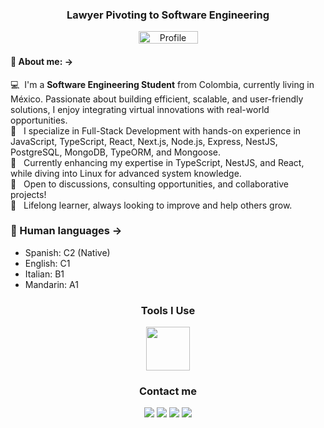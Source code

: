 <h3 align="center">Lawyer Pivoting to Software Engineering</h3>
<div align="center">
  <img src="https://komarev.com/ghpvc/?username=nechodev" title="Figma" alt="Profile view counter" width="95" height="20" />
</div>

#### 🌟 About me: ->
<p aligh="left">
  💻 &nbsp;I'm a <b>Software Engineering Student</b> from Colombia, currently living in México. Passionate about building efficient, scalable, and user-friendly solutions, I enjoy integrating virtual innovations with real-world opportunities.</br>
  🔧 &nbsp; I specialize in Full-Stack Development with hands-on experience in JavaScript, TypeScript, React, Next.js, Node.js, Express, NestJS, PostgreSQL, MongoDB, TypeORM, and Mongoose.</br> 
  📜 &nbsp; Currently enhancing my expertise in TypeScript, NestJS, and React, while diving into Linux for advanced system knowledge. <br>
  💬 &nbsp; Open to discussions, consulting opportunities, and collaborative projects! <br>
  🌱 &nbsp; Lifelong learner, always looking to improve and help others grow.
</p>
<!-- ### ⚡ Technologies I Work With ->
- Frontend: React, Next.js
- Backend: Node.js, Express, NestJS
- Databases: PostgreSQL & TypeORM, MongoDB & Mongoose
- Tools & Frameworks: Git, Github, VSCode, Docker, 
-  -->

### 💬 Human languages ->
- Spanish: C2 (Native)
- English: C1
- Italian: B1
- Mandarin: A1

<!--- Tools i use V0.1-->
<div align="center">
  <h3>Tools I Use</h3>
  <img src="https://skillicons.dev/icons?i=html,css,js,ts,nodejs,express,nestjs,react,figma,tailwind,mongodb,postgres,git,vscode,linux,"  height="70" />
</div> 

<div align="center">
    <h3>Contact me</h3>
  <a href="https://www.linkedin.com/in/abogadatos/" target="_blank"><img src="https://img.shields.io/badge/-LinkedIn-%230077B5?style=for-the-badge&logo=linkedin&logoColor=white" target="_blank"></a> 
  <a href="mailto:nechowork@outlook.com"><img src="https://img.shields.io/badge/Microsoft_Outlook-0078D4?style=for-the-badge&logo=microsoft-outlook&logoColor=white" target="_blank"></a>
  <a href="https://www.instagram.com/abogadatos/" target="_blank"><img src="https://img.shields.io/badge/-Instagram-%23E4405F?style=for-the-badge&logo=instagram&logoColor=white" target="_blank"></a>
  <a href="https://x.com/abogadatos"><img src="https://img.shields.io/badge/-Twitter-%1DA1F2?style=for-the-badge&logo=twitter&logoColor=white&color=1DA1F2" target="_blank"></a>
<!--   <a href="mailto:nechowork@outlook.com"><img src="https://img.shields.io/badge/-Gmail-%23333?style=for-the-badge&logo=gmail&logoColor=white&color=red" target="_blank"></a> -->
</div>

<!---
nechoarias/nechoarias is a ✨ special ✨ repository because its `README.md` (this file) appears on your GitHub profile.
You can click the Preview link to take a look at your changes.
--->
